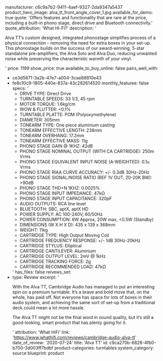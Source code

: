 manufacturer: c6c9a7b2-9411-4aef-9327-2da9347a5437
product_hero_image: alva_tt_front_angle_cover_1.jpg
available_for_demo: true
quote: 'Offers features and functionality that are rare at the price, including a built-in phono stage, direct drive and Bluetooth connectivity.'
quote_attribution: 'What Hi-Fi?'
description: '<p>Alva TT’s custom designed, integrated phonostage simplifies process of a physical connection - removing the need for extra boxes in your set-up. This phonostage builds on the success of our award-winning, 5-star standalone pre-amplifiers, the Alva Solo and Alva Duo,&nbsp;reducing unwanted noise while preserving the characteristic warmth of your vinyl.</p>'
price: 1199
show_price: true
available_to_buy_online: false
pairs_well_with:
  - ce3d5671-3a2b-47e7-a004-3cae88810e43
  - fe8c10c9-1805-440e-837a-43c282614520
monthly_featuree: false
specs: '<ul><li>DRIVE TYPE: Direct Drive<br></li><li>TURNTABLE SPEEDS: 33 1/3, 45 rpm<br></li><li>MOTOR TORQUE: 1.6kg/cm<br></li><li>WOW &amp; FLUTTER: &lt;0.1%<br></li><li>TURNTABLE PLATTE: POM (Polyoxymethylene)<br></li><li>DIAMETER: 305mm<br></li><li>TONEARM TYPE: One piece aluminium casting<br></li><li>TONEARM EFFECTIVE LENGTH: 238mm<br></li><li>TONEARM OVERHANG: 17.2mm<br></li><li>TONEARM EFFECTIVE MASS: 11g<br></li><li>PHONO STAGE GAIN @ 1KHZ: 42dB<br></li><li>PHONO STAGE NOMINAL OUTPUT (WITH CA CARTRIDGE): 250m Vrms<br></li><li>PHONO STAGE EQUIVALENT INPUT NOISE (A-WEIGHTED): 0.1u Vrms<br></li><li>PHONO STAGE RIAA CURVE ACCURACY: +/- 0.3dB 30Hz-20Hz<br></li><li>PHONO STAGE SIGNAL/NOISE RATIO (REF 1V OUT, 20-20K BW): &gt;90dB<br></li><li>PHONO STAGE THD+N 1KHZ: 0.0025%<br></li><li>PHONO STAGE INPUT IMPEDANCE: 47kΩ<br></li><li>PHONO STAGE INPUT CAPACITANCE: 320pF<br></li><li>AUDIO OUTPUTS: RCA line level<br></li><li>BLUETOOTH: SBC, aptX, aptX HD<br></li><li>POWER SUPPLY: AC 100-240V, 60/50Hz<br></li><li>POWER CONSUMPTION: 6W Approx, 20W max, &lt;0.5W (Standby)<br></li><li>DIMENSIONS (W X H X D): 435 x 139 x 368mm<br></li><li>WEIGHT: 11kg<br></li><li>CARTRIDGE TYPE: High Output Moving Coil<br></li><li>CARTRIDGE FREQUENCY RESPONSE: +/- 1dB 30Hz-20kHz<br></li><li>CARTRIDGE STYLUS: Elliptical<br></li><li>CARTRIDGE CANTILEVER: Aluminium<br></li><li>CARTRIDGE OUTPUT LEVEL: 2mV @ 1kHz<br></li><li>CARTRIDGE TRACKING FORCE: 2g<br></li><li>CARTRIDGE RECOMMENDED LOAD: 47kΩ<br></li></ul>'
has_files: false
reivews_set:
  -
    type: Review
    excerpt: '<p>With the Alva TT, Cambridge Audio has managed to put an interesting spin on a premium turntable. It’s a brave and bold move that, on the whole, has paid off. Not everyone has space for lots of boxes in their audio system, and achieving the same sort of set-up from a traditional deck could mean a lot more hassle.</p><p>The Alva TT might not be the final word in sound quality, but it’s still a good-looking, smart product that has plenty going for it.</p>'
    attribution: 'What HiFi'
    link: 'https://www.whathifi.com/reviews/cambridge-audio-alva-tt'
    date_of_review: '2020-07-24'
title: 'Alva TT'
id: c9ca270b-6828-4fb0-b700-3d003ff7bdbf
product-categories: turntables
system_category: source
blueprint: product
